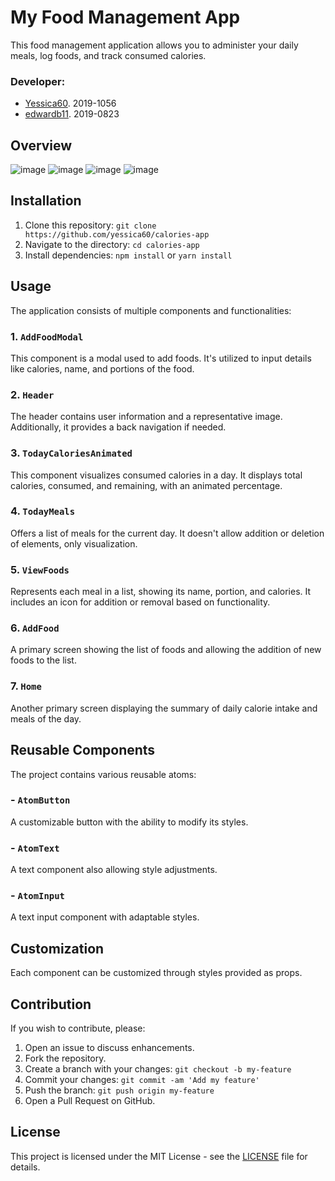 # My Food Management App

This food management application allows you to administer your daily meals, log foods, and track consumed calories.

### Developer:

- [Yessica60](https://github.com/yessica60). 2019-1056
- [edwardb11](https://github.com/Edwardb11). 2019-0823

## Overview

![image](https://github.com/yessica60/calories-app/assets/37183622/4c69b139-a610-4164-858f-633ea6aaa693)
![image](https://github.com/yessica60/calories-app/assets/37183622/e567607e-b9d1-49ac-be92-a860a07f3b93)
![image](https://github.com/yessica60/calories-app/assets/37183622/15eab3ca-cbdd-43a6-a934-439b7fa35eba)
![image](https://github.com/yessica60/calories-app/assets/37183622/9a0e8c8a-3ca8-466c-91f0-1c8eaf9bc043)

## Installation

1. Clone this repository: `git clone https://github.com/yessica60/calories-app`
2. Navigate to the directory: `cd calories-app`
3. Install dependencies: `npm install` or `yarn install`

## Usage

The application consists of multiple components and functionalities:

### 1. `AddFoodModal`

This component is a modal used to add foods. It's utilized to input details like calories, name, and portions of the food.

### 2. `Header`

The header contains user information and a representative image. Additionally, it provides a back navigation if needed.

### 3. `TodayCaloriesAnimated`

This component visualizes consumed calories in a day. It displays total calories, consumed, and remaining, with an animated percentage.

### 4. `TodayMeals`

Offers a list of meals for the current day. It doesn't allow addition or deletion of elements, only visualization.

### 5. `ViewFoods`

Represents each meal in a list, showing its name, portion, and calories. It includes an icon for addition or removal based on functionality.

### 6. `AddFood`

A primary screen showing the list of foods and allowing the addition of new foods to the list.

### 7. `Home`

Another primary screen displaying the summary of daily calorie intake and meals of the day.

## Reusable Components

The project contains various reusable atoms:

### - `AtomButton`

A customizable button with the ability to modify its styles.

### - `AtomText`

A text component also allowing style adjustments.

### - `AtomInput`

A text input component with adaptable styles.

## Customization

Each component can be customized through styles provided as props.

## Contribution

If you wish to contribute, please:

1. Open an issue to discuss enhancements.
2. Fork the repository.
3. Create a branch with your changes: `git checkout -b my-feature`
4. Commit your changes: `git commit -am 'Add my feature'`
5. Push the branch: `git push origin my-feature`
6. Open a Pull Request on GitHub.

## License

This project is licensed under the MIT License - see the [LICENSE](./LICENSE) file for details.
